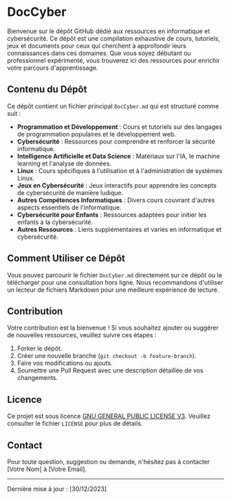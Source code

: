 # DocCyber

Bienvenue sur le dépôt GitHub dédié aux ressources en informatique et cybersécurité. Ce dépôt est une compilation exhaustive de cours, tutoriels, jeux et documents pour ceux qui cherchent à approfondir leurs connaissances dans ces domaines. Que vous soyez débutant ou professionnel expérimenté, vous trouverez ici des ressources pour enrichir votre parcours d'apprentissage.

## Contenu du Dépôt

Ce dépôt contient un fichier principal `DocCyber.md` qui est structuré comme suit :

- **Programmation et Développement** : Cours et tutoriels sur des langages de programmation populaires et le développement web.
- **Cybersécurité** : Ressources pour comprendre et renforcer la sécurité informatique.
- **Intelligence Artificielle et Data Science** : Matériaux sur l'IA, le machine learning et l'analyse de données.
- **Linux** : Cours spécifiques à l'utilisation et à l'administration de systèmes Linux.
- **Jeux en Cybersécurité** : Jeux interactifs pour apprendre les concepts de cybersécurité de manière ludique.
- **Autres Compétences Informatiques** : Divers cours couvrant d'autres aspects essentiels de l'informatique.
- **Cybersécurité pour Enfants** : Ressources adaptées pour initier les enfants à la cybersécurité.
- **Autres Ressources** : Liens supplémentaires et variés en informatique et cybersécurité.

## Comment Utiliser ce Dépôt

Vous pouvez parcourir le fichier `DocCyber.md` directement sur ce dépôt ou le télécharger pour une consultation hors ligne. Nous recommandons d'utiliser un lecteur de fichiers Markdown pour une meilleure expérience de lecture.

## Contribution

Votre contribution est la bienvenue ! Si vous souhaitez ajouter ou suggérer de nouvelles ressources, veuillez suivre ces étapes :

1. Forker le dépôt.
2. Créer une nouvelle branche (`git checkout -b feature-branch`).
3. Faire vos modifications ou ajouts.
4. Soumettre une Pull Request avec une description détaillée de vos changements.

## Licence

Ce projet est sous licence [GNU GENERAL PUBLIC LICENSE V3](LICENSE). Veuillez consulter le fichier `LICENSE` pour plus de détails.

## Contact

Pour toute question, suggestion ou demande, n'hésitez pas à contacter [Votre Nom] à [Votre Email].

---

Dernière mise à jour : [30/12/2023]
